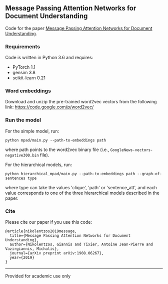## Message Passing Attention Networks for Document Understanding 
Code for the paper [Message Passing Attention Networks for Document Understanding](https://arxiv.org/pdf/1908.06267.pdf).

### Requirements
Code is written in Python 3.6 and requires:
* PyTorch 1.1
* gensim 3.8
* scikit-learn 0.21

### Word embeddings
Download and unzip the pre-trained word2vec vectors from the following link: https://code.google.com/p/word2vec/

### Run the model
For the simple model, run:

```
python mpad/main.py --path-to-embeddings path
```

where path points to the word2vec binary file (i.e., `GoogleNews-vectors-negative300.bin` file). 


For the hierarchical models, run:

```
python hierarchical_mpad/main.py --path-to-embeddings path --graph-of-sentences type
```

where type can take the values 'clique', 'path' or 'sentence_att', and each value corresponds to one of the three hierarchical models described in the paper. 

### Cite
Please cite our paper if you use this code:
```
@article{nikolentzos2019message,
  title={Message Passing Attention Networks for Document Understanding},
  author={Nikolentzos, Giannis and Tixier, Antoine Jean-Pierre and Vazirgiannis, Michalis},
  journal={arXiv preprint arXiv:1908.06267},
  year={2019}
}
```

-----------

Provided for academic use only
